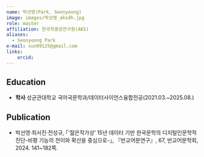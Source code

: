 ```yaml
---
name: 박선영(Park, Seonyeong)
image: images/박선영_aksdh.jpg
role: master
affiliation: 한국학중앙연구원(AKS)
aliases:
  - Seonyeong Park
e-mail: sun09125@gmail.com
links:
    orcid: 
---
```


## Education
* **학사** 성균관대학교 국어국문학과/데이터사이언스융합전공(2021.03.~2025.08.)

## Publication
* 박선영·최서진·전성규, ｢‘젊은작가상’ 15년 데이터 기반 한국문학의 디지털인문학적 진단-비평 기능의 전이와 확산을 중심으로-｣, 『반교어문연구』, 67, 반교어문학회, 2024. 141~182쪽. 
